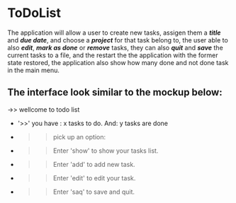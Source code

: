 ToDoList
=========
The application will allow a user to create new tasks, assigen them a ***title*** and ***due date***, and choose a ***project*** for that task belong to, the user able to also ***edit***, ***mark as done*** or ***remove*** tasks, they can also ***quit*** and ***save*** the current tasks to a file, and the restart the the application with the former state restored, the application also show how many done and not done task in the main menu.

The interface look similar to the mockup below:
-----------------------------------------------
->> wellcome to todo list
- '>>' you have : x tasks to do. And: y tasks are done
- >> pick up an option:
- >> Enter 'show' to show your tasks list.
- >> Enter 'add'  to add new task.
- >> Enter 'edit' to edit your task.
- >> Enter 'saq'  to save and quit.
